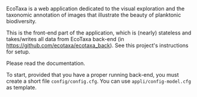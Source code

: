 EcoTaxa is a web application dedicated to the visual exploration and the taxonomic annotation of images that illustrate
the beauty of planktonic biodiversity.

This is the front-end part of the application, which is (nearly) stateless and takes/writes all data from EcoTaxa
back-end (in https://github.com/ecotaxa/ecotaxa_back). See this project's instructions for setup.

Please read the documentation.

To start, provided that you have a proper running back-end, you must create a short file `config/config.cfg`.
You can use `appli/config-model.cfg` as template.
